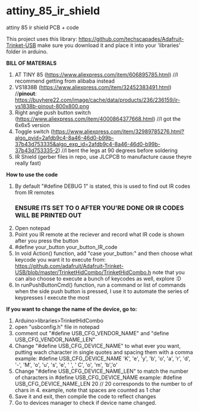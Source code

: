 # attiny_85_ir_shield
attiny 85 ir shield PCB + code 

This project uses this library: https://github.com/techscapades/Adafruit-Trinket-USB 
make sure you download it and place it into your 'libraries' folder in arduino.

**BILL OF MATERIALS**
1. AT TINY 85 (https://www.aliexpress.com/item/606895785.html) //I recommend getting from alibaba instead
2. VS1838B (https://www.aliexpress.com/item/32452383491.html) //**pinout**: https://buyhere22.com/image/cache/data/products/236/236159/ir-vs1838b-pinout-800x800.png
3. Right angle push button switch (https://www.aliexpress.com/item/4000864377668.html) //I got the 6x6x5 version
4. Toggle switch (https://www.aliexpress.com/item/32989785276.html?algo_pvid=2afdb9c4-8a46-46d0-b99b-37b43d753335&algo_exp_id=2afdb9c4-8a46-46d0-b99b-37b43d753335-2)
   //I bent the legs at 90 degrees before soldering
5. IR Shield (gerber files in repo, use JLCPCB to manufacture cause theyre really fast)




**How to use the code**
1. By default "#define DEBUG 1" is stated, this is used to find out IR codes from IR remotes
   ### ENSURE ITS SET TO 0 AFTER YOU'RE DONE OR IR CODES WILL BE PRINTED OUT
2. Open notepad
3. Point you IR remote at the reciever and record what IR code is shown after you press the button
4. #define your_button your_button_IR_code
5. In void Action() function, add "case your_button:" and then choose what keycode you 
   want it to execute from: https://github.com/adafruit/Adafruit-Trinket-USB/blob/master/TrinketHidCombo/TrinketHidCombo.h
   note that you can also choose to execute a bunch of keycodes as well, explore :D
6. In runPushButtonCmd() function, run a command or list of commands when the side push button is pressed, I use it
   to automate the series of keypresses I execute the most

**If you want to change the name of the device, go to:**
1. Arduino>libraries>TrinketHidCombo
2. open "usbconfig.h" file in notepad
3. comment out "#define USB_CFG_VENDOR_NAME" and "define USB_CFG_VENDOR_NAME_LEN"
4. Change "#define USB_CFG_DEVICE_NAME" to what ever you want, putting wach character in single quotes and spacing them with a comma
   example:  #define USB_CFG_DEVICE_NAME     'K', 'e', 'y', 'b', 'o', 'a', 'r', 'd', '-', 'M', 'o', 'u', 's', 'e', ' ', ' C', 'o', 'm', 'b','o'
5. Change "#define USB_CFG_DEVICE_NAME_LEN" to match the number of characters in #define USB_CFG_DEVICE_NAME
   example: #define USB_CFG_DEVICE_NAME_LEN 20 // 20 corresponds to the number to of chars in 4. example, note that spaces are counted as 1 char
6. Save it and exit, then compile the code to reflect changes
7. Go to devices manager to check if device name changed. 
